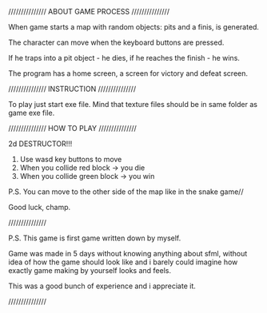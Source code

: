 ///////////////
ABOUT GAME PROCESS
///////////////

When game starts a map with random objects: pits and a finis, is generated.

The character can move when the keyboard buttons are pressed.

If he traps into a pit object - he dies, if he reaches the finish - he wins.

The program has a home screen, a screen for victory and defeat screen.

///////////////
INSTRUCTION
///////////////

To play just start exe file.  Mind that texture files should be in same folder as game exe file.

///////////////
HOW TO PLAY
///////////////

2d DESTRUCTOR!!!

1) Use wasd key buttons to move
2) When you collide red block -> you die
3) When you collide green block -> you win

P.S. You can move to the other side of the map 
	like in the snake game//

Good luck, champ.

///////////////

P.S. This game is first game written down by myself. 

Game was made in 5 days without knowing anything about sfml, without idea of how the game 
should look like and i barely could imagine how exactly game making by yourself looks and feels. 

This was a good bunch of experience and i appreciate it.

///////////////
